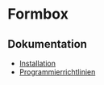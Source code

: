 # Formbox

## Dokumentation

* [Installation](docs/installation.md)
* [Programmierrichtlinien](docs/CONTRIBUTING.md)
